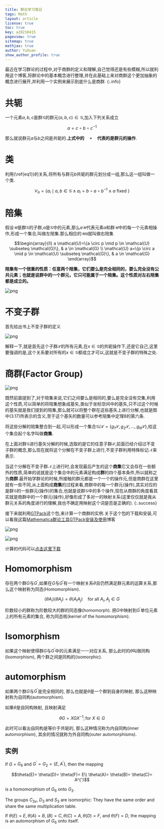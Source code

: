 ```yaml
---
title: 群论学习笔记
tags: Math
layout: article
license: true
toc: true
key: a20210415
pageview: true
sitemap: true
mathjax: true
author: YuXuan
show_author_profile: true
---
```

最近在学习群论的过程中,对于商群的定义和理解,自己觉得还是有些模糊,所以就利用这个博客,将群论中的基本概念进行整理,并在此基础上来对商群这个更加抽象的概念进行展开,并利用一个实例来展示到底什么是商群.
{:.info}
<!--more-->

# 共轭
一个元素$a,b,c$是群$\mathcal{G}$的群元$(a,b,c)\in\mathcal{G}$,加入下列关系成立

$$a=c\circ b\circ c^{-1}\label{eq1}$$

那么就说群元$a$与$b$之间是共轭的.**上式中的$\quad\circ\quad$代表的是群元的操作**.
# 类
利用(\ref{eq1})的关系,将所有与群元$b$共轭的群元划分成一组,那么这一组叫做一个类.

$$\mathcal{C}_{a}=\left\{a_{i} \mid a, b \in \mathcal{G} \wedge a_{i}=b \circ a \circ b^{-1} \wedge a \text { fixed }\right\}$$

# 陪集
假设$\mathcal{U}$是群$\mathcal{G}$的子群,$a$是$\mathcal{G}$中的元素,那么$a\mathcal{U}$代表元素$a$和群$\mathcal{U}$中的每一个元素相操作,形成一个集合,叫做左陪集.那么相应的$\mathcal{U}a$就叫做右陪集

$$\begin{array}{ll}
a \mathcal{U}=\{a \circ p \mid p \in \mathcal{U} \subseteq \mathcal{G}\}, & a \in \mathcal{G} \\
\mathcal{U} a=\{p \circ a \mid p \in \mathcal{U} \subseteq \mathcal{G}\}, & a \in \mathcal{G}
\end{array}$$

**陪集有一个很重的性质：任意两个陪集，它们要么是完全相同的，要么完全没有公共元素；也就是说群中的一个群元，它只可能属于一个陪集。这个性质对左右陪集都是成立的。**

![png](/assets/images/GroupTheory/coset1.png)

# 不变子群
首先给出书上不变子群的定义

![png](/assets/images/GroupTheory/invsub.png)

解释一下,就是首先这个子群$\mathcal{S}$的所有元素,在$x\in\mathcal{G}$的共轭操作下,还是它自己,这里要强调的是,这个关系要对所有的$x\in\mathcal{G}$都成立才可以,这就是不变子群的特殊之处.

# 商群(Factor Group)
![png](/assets/images/GroupTheory/factor.png)

既然前面提到了,对于陪集来说,它们之间要么是相同的,要么是完全没有交集,利用这个性质,可以简单的将陪集想象成基矢,类似于坐标空间中的基矢,只不过这个时候的基矢就是我们提到的陪集,那么就可以将整个群在这些基矢上进行分解,也就是图中(3.17)所表示的含义,至于这个基矢的数量可以参考陪集中定理8的第六条.

将这些分解的陪集整合到一起,可以形成一个集合$\mathcal{G}/\mathcal{S}=\{g_1\mathcal{S},g_2\mathcal{S},\dots,g_N\mathcal{S}\}$,给这个集合起个名字叫做**商集**.

在上面对群$\mathcal{G}$进行基矢分解的时候,选取的是它的任意子群$\mathcal{S}$,前面已经介绍过不变子群的概念,那么现在就将这个分解在不变子群上进行,不变子群利用特殊标记$\mathcal{N}$来表示.

当这个分解在不变子群$\mathcal{N}$上进行时,会发现最后产生的这个**商集**它又会存在一些额外的性质,简单的说就是这个集合中的元素满足构成**群**的四个基本条件,所以就称之为**商群**.最开始学群论的时候,所接触的群元都是一个一个的操作元,但是商群在这里就有一些不同,从上面构成**商集**的过程来看,商群中的每一个群元(操作),其实对应的是群$\mathcal{G}$的一些群元(操作)的集合,也就是说群$\mathcal{G}$中的多个操作,现在从商群的角度看其实就是商群中的一个群元(操作),好像形成了多对一的映射关系(这里仅仅就是我从群元关系的角度进行的理解,我也不确定用映射这个词是否是正确的).
{:.success}

接下来就利用[GTPack](http://gtpack.org/)这个包,来计算一个商群的实例.关于这个包的下载和安装,可以看我这篇[Mathematica群论工具GTPack安装及使用](https://yxli8023.github.io/2020/08/06/Group.html)博客

![png](/assets/images/GroupTheory/factor2.png)

![png](/assets/images/GroupTheory/factor3.png)

计算的代码可以[点击这里下载](/assets/data/1005.nb)

# Homomorphism
存在两个群$G$与$G^{'}$,如果在$G$与$G^{'}$有一个映射关系$\theta$且仍然满足群元素的运算关系,那么这个映射称为同态(Homomorphism).

$$(\theta A_i)(\theta A_j)=\theta(A_iA_j)\quad \text{for all }A_i,A_j\in G$$

阶数较小的群称为阶数较大的群的同态像(homomorph). 把$G$中映射到$G^{'}$单位元素上的所有元素的集合, 称为同态核(kernel of the homomorphism).

# Isomorphism
如果这个映射使得群$G$与$G^{'}$中的元素满足一一对应关系, 那么此时的$\theta$叫做同构(Isomorphism), 两个群之间是同构的(isomorphic).

# automorphism
如果两个群$G$与$G^{'}$是完全相同的, 那么也就是$\theta$是一个群到自身的映射, 那么这种映射称为自同构(automorphism).

如果$\theta$是自同构映射, 且映射满足

$$\theta G=XGX^{-1};\text{for }X\in G$$

此时可以看出自同构是等价于共轭的, 那么这种情况称为内自同构(inner automorphism), 其余的情况就称为外自同构(outer automorphisms).

## 实例
If $G$ = $G_6$ and $G^{'}= G_2 = \{E,A^{'}\}$, then the mapping

$$\theta(E)= \theta(D)= \theta(F)= E\\ \theta(A)= \theta(B)= \theta(C)= A^{'}$$

is a homomorphism of $G_6$ onto $G_2$.

The groups $C_{3v}$, $D_3$ and $S_3$ are isomorphic: They have the same order and share the same multiplication table.

If $\theta(E)= E, \theta(A)= B, (B)= C, \theta(C)= A, \theta(D)= F$, and $\theta(F)= D$, the mapping is an automorphism of $G_6$ onto itself.